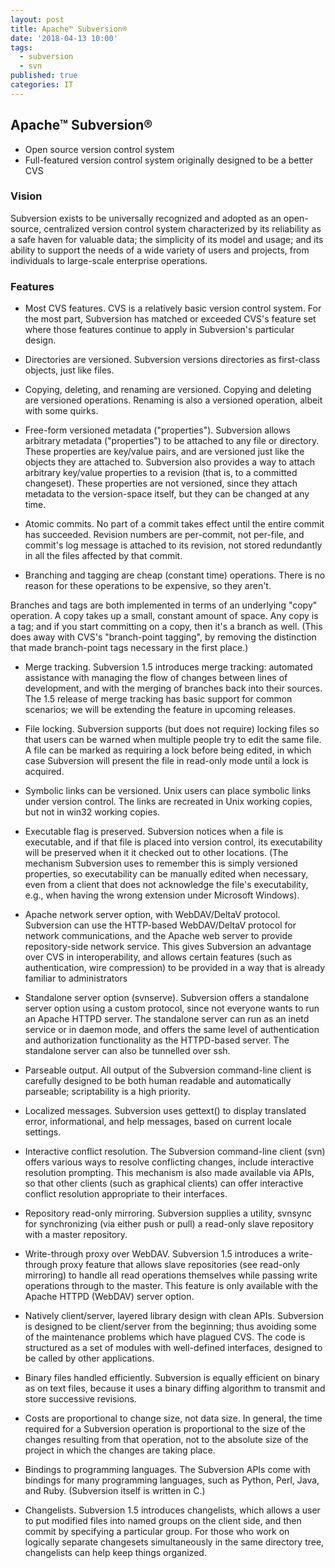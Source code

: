 ```yaml
---
layout: post
title: Apache™ Subversion®
date: '2018-04-13 10:00'
tags:
  - subversion
  - svn
published: true
categories: IT
---
```



## Apache™ Subversion®
- Open source version control system
- Full-featured version control system originally designed to be a better CVS


### Vision
Subversion exists to be universally recognized and adopted as an open-source, centralized version control system characterized by its reliability as a safe haven for valuable data; the simplicity of its model and usage; and its ability to support the needs of a wide variety of users and projects, from individuals to large-scale enterprise operations.


### Features
- Most CVS features.
CVS is a relatively basic version control system. For the most part, Subversion has matched or exceeded CVS's feature set where those features continue to apply in Subversion's particular design.

- Directories are versioned.
Subversion versions directories as first-class objects, just like files.

- Copying, deleting, and renaming are versioned.
Copying and deleting are versioned operations. Renaming is also a versioned operation, albeit with some quirks.

- Free-form versioned metadata ("properties").
Subversion allows arbitrary metadata ("properties") to be attached to any file or directory. These properties are key/value pairs, and are versioned just like the objects they are attached to. Subversion also provides a way to attach arbitrary key/value properties to a revision (that is, to a committed changeset). These properties are not versioned, since they attach metadata to the version-space itself, but they can be changed at any time.

- Atomic commits.
No part of a commit takes effect until the entire commit has succeeded. Revision numbers are per-commit, not per-file, and commit's log message is attached to its revision, not stored redundantly in all the files affected by that commit.

- Branching and tagging are cheap (constant time) operations.
There is no reason for these operations to be expensive, so they aren't.

Branches and tags are both implemented in terms of an underlying "copy" operation. A copy takes up a small, constant amount of space. Any copy is a tag; and if you start committing on a copy, then it's a branch as well. (This does away with CVS's "branch-point tagging", by removing the distinction that made branch-point tags necessary in the first place.)

- Merge tracking.
Subversion 1.5 introduces merge tracking: automated assistance with managing the flow of changes between lines of development, and with the merging of branches back into their sources. The 1.5 release of merge tracking has basic support for common scenarios; we will be extending the feature in upcoming releases.

- File locking.
Subversion supports (but does not require) locking files so that users can be warned when multiple people try to edit the same file. A file can be marked as requiring a lock before being edited, in which case Subversion will present the file in read-only mode until a lock is acquired.

- Symbolic links can be versioned.
Unix users can place symbolic links under version control. The links are recreated in Unix working copies, but not in win32 working copies.

- Executable flag is preserved.
Subversion notices when a file is executable, and if that file is placed into version control, its executability will be preserved when it it checked out to other locations. (The mechanism Subversion uses to remember this is simply versioned properties, so executability can be manually edited when necessary, even from a client that does not acknowledge the file's executability, e.g., when having the wrong extension under Microsoft Windows).

- Apache network server option, with WebDAV/DeltaV protocol.
Subversion can use the HTTP-based WebDAV/DeltaV protocol for network communications, and the Apache web server to provide repository-side network service. This gives Subversion an advantage over CVS in interoperability, and allows certain features (such as authentication, wire compression) to be provided in a way that is already familiar to administrators

- Standalone server option (svnserve).
Subversion offers a standalone server option using a custom protocol, since not everyone wants to run an Apache HTTPD server. The standalone server can run as an inetd service or in daemon mode, and offers the same level of authentication and authorization functionality as the HTTPD-based server. The standalone server can also be tunnelled over ssh.

- Parseable output.
All output of the Subversion command-line client is carefully designed to be both human readable and automatically parseable; scriptability is a high priority.

- Localized messages.
Subversion uses gettext() to display translated error, informational, and help messages, based on current locale settings.

- Interactive conflict resolution.
The Subversion command-line client (svn) offers various ways to resolve conflicting changes, include interactive resolution prompting. This mechanism is also made available via APIs, so that other clients (such as graphical clients) can offer interactive conflict resolution appropriate to their interfaces.

- Repository read-only mirroring.
Subversion supplies a utility, svnsync for synchronizing (via either push or pull) a read-only slave repository with a master repository.

- Write-through proxy over WebDAV.
Subversion 1.5 introduces a write-through proxy feature that allows slave repositories (see read-only mirroring) to handle all read operations themselves while passing write operations through to the master. This feature is only available with the Apache HTTPD (WebDAV) server option.

- Natively client/server, layered library design with clean APIs.
Subversion is designed to be client/server from the beginning; thus avoiding some of the maintenance problems which have plagued CVS. The code is structured as a set of modules with well-defined interfaces, designed to be called by other applications.

- Binary files handled efficiently.
Subversion is equally efficient on binary as on text files, because it uses a binary diffing algorithm to transmit and store successive revisions.

- Costs are proportional to change size, not data size.
In general, the time required for a Subversion operation is proportional to the size of the changes resulting from that operation, not to the absolute size of the project in which the changes are taking place.

- Bindings to programming languages.
The Subversion APIs come with bindings for many programming languages, such as Python, Perl, Java, and Ruby. (Subversion itself is written in C.)

- Changelists.
Subversion 1.5 introduces changelists, which allows a user to put modified files into named groups on the client side, and then commit by specifying a particular group. For those who work on logically separate changesets simultaneously in the same directory tree, changelists can help keep things organized.
